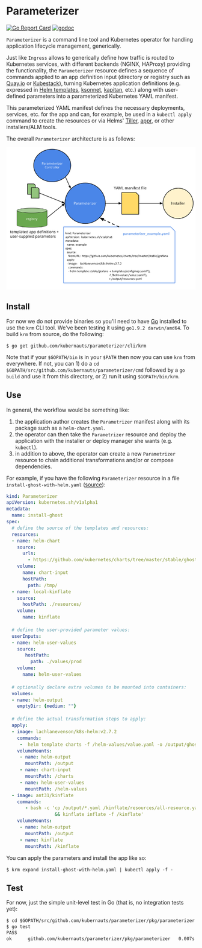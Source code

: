 # Parameterizer
[![Go Report Card](https://goreportcard.com/badge/github.com/kubernauts/parameterizer)](https://goreportcard.com/report/github.com/kubernauts/parameterizer)
[![godoc](https://godoc.org/github.com/kubernauts/parameterizer?status.svg)](https://godoc.org/github.com/kubernauts/parameterizer)

`Parameterizer` is a command line tool and Kubernetes operator for handling application lifecycle management, generically.

Just like `Ingress` allows to generically define how traffic is routed to Kubernetes services, with different backends (NGINX, HAProxy) providing the functionality, the `Parameterizer` resource defines a sequence of commands applied to an app definition input (directory or registry such as [Quay.io](https://quay.io/application/) or [Kubestack](https://www.kubestack.com/)), turning Kubernetes application definitions (e.g. expressed in [Helm templates](https://github.com/kubernetes/helm/blob/master/docs/chart_template_guide/functions_and_pipelines.md), [ksonnet](https://ksonnet.io/docs/concepts), [kapitan](https://github.com/deepmind/kapitan), etc.) along with user-defined parameters into a parameterized Kubernetes YAML manifest.

This parameterized YAML manifest defines the necessary deployments, services, etc. for the app and can, for example, be used in a `kubectl apply` command to create the resources or via Helms' [Tiller](https://docs.helm.sh/glossary/#tiller), [appr](https://github.com/app-registry/appr), or other installers/ALM tools.

The overall `Parameterizer` architecture is as follows:

![Parameterizer architecture](img/parameterizer-architecture.png)

## Install

For now we do not provide binaries so you'll need to have [Go](https://golang.org/dl/) installed to use the `krm` CLI tool. We've been testing it using `go1.9.2 darwin/amd64`. To build `krm` from source, do the following:

```
$ go get github.com/kubernauts/parameterizer/cli/krm
```

Note that if your `$GOPATH/bin` is in your `$PATH` then now you can use `krm` from everywhere. If not, you can 1) do a `cd $GOPATH/src/github.com/kubernauts/parameterizer/cmd` followed by a `go build` and use it from this directory, or 2) run it using `$GOPATH/bin/krm`.

## Use

In general, the workflow would be something like:

1. the application author creates the `Parametrizer` manifest along with its package such as a `helm-chart.yaml`.
1. the operator can then take the `Parametrizer` resource and deploy the application with the installer or deploy manager she wants (e.g. `kubectl`).
1. in addition to above, the operator can create a new `Parametrizer` resource to chain additional transformations and/or or compose dependencies.

For example, if you have the following `Parameterizer` resource in a file `install-ghost-with-helm.yaml` ([source](test/install-ghost-with-helm.yaml)):

```yaml
kind: Parameterizer
apiVersion: kubernetes.sh/v1alpha1
metadata:
  name: install-ghost
spec:
  # define the source of the templates and resources:
  resources:
  - name: helm-chart
    source:
      urls:
        - https://github.com/kubernetes/charts/tree/master/stable/ghost
    volume:
      name: chart-input
      hostPath:
        path: /tmp/
  - name: local-kinflate
    source:
      hostPath: ./resources/
    volume:
      name: kinflate

  # define the user-provided parameter values:
  userInputs:
  - name: helm-user-values
    source:
       hostPath:
         path: ./values/prod
    volume:
      name: helm-user-values

  # optionally declare extra volumes to be mounted into containers:
  volumes:
  - name: helm-output
    emptyDir: {medium: ""}

  # define the actual transformation steps to apply:
  apply:
  - image: lachlanevenson/k8s-helm:v2.7.2
    commands:
     -  helm template charts -f /helm-values/value.yaml -o /output/ghost-resources.yaml
    volumeMounts:
     - name: helm-output
       mountPath: /output
     - name: chart-input
       mountPath: /charts
     - name: helm-user-values
       mountPath: /helm-values
  - image: ant31/kinflate
    commands:
       - bash -c 'cp /output/*.yaml /kinflate/resources/all-resource.yaml \
                  && kinflate inflate -f /kinflate'
    volumeMounts:
     - name: helm-output
       mountPath: /output
     - name: kinflate
       mountPath: /kinflate
```

You can apply the parameters and install the app like so:

```
$ krm expand install-ghost-with-helm.yaml | kubectl apply -f -
```

## Test

For now, just the simple unit-level test in Go (that is, no integration tests yet):

```
$ cd $GOPATH/src/github.com/kubernauts/parameterizer/pkg/parameterizer
$ go test
PASS
ok      github.com/kubernauts/parameterizer/pkg/parameterizer   0.007s
```
